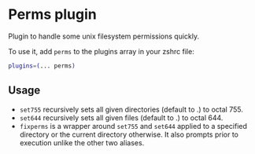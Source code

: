 # Perms plugin

Plugin to handle some unix filesystem permissions quickly.

To use it, add `perms` to the plugins array in your zshrc file:

```zsh
plugins=(... perms)
```

## Usage

* `set755` recursively sets all given directories (default to .) to octal 755.
* `set644` recursively sets all given files (default to .) to octal 644.
* `fixperms` is a wrapper around `set755` and `set644` applied to a specified directory or the current directory
  otherwise. It also prompts prior to execution unlike the other two aliases.
